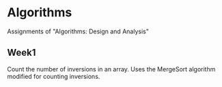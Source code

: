 Algorithms
==========

Assignments of "Algorithms: Design and Analysis"

Week1
-----
Count the number of inversions in an array. Uses the MergeSort algorithm modified for counting inversions.
